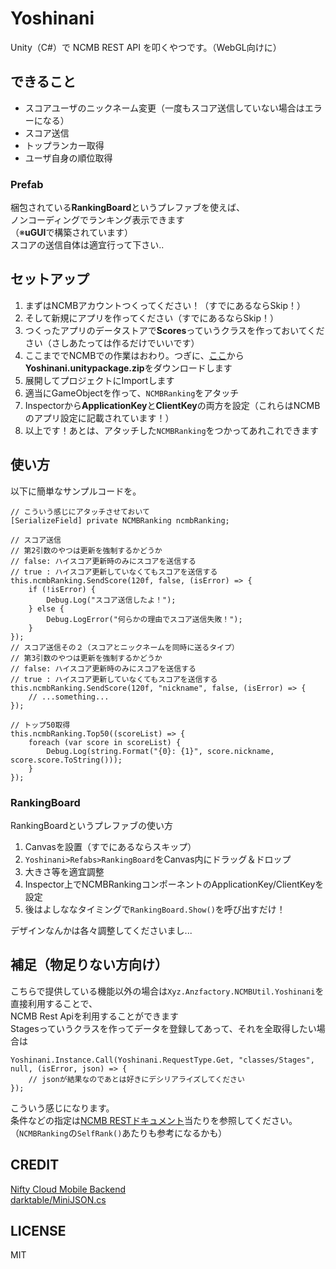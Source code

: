 # Yoshinani
Unity（C#）で NCMB REST API を叩くやつです。（WebGL向けに）

## できること

* スコアユーザのニックネーム変更（一度もスコア送信していない場合はエラーになる）  
* スコア送信  
* トップランカー取得  
* ユーザ自身の順位取得  

### Prefab

梱包されている**RankingBoard**というプレファブを使えば、  
ノンコーディングでランキング表示できます  
（※**uGUI**で構築されています）  
スコアの送信自体は適宜行って下さい..

## セットアップ

1. まずはNCMBアカウントつくってください！（すでにあるならSkip！）  
2. そして新規にアプリを作ってください（すでにあるならSkip！）  
3. つくったアプリのデータストアで**Scores**っていうクラスを作っておいてください（さしあたっては作るだけでいいです）  
4. ここまででNCMBでの作業はおわり。つぎに、[ここ](https://github.com/anzfactory/Yoshinani/releases/latest)から**Yoshinani.unitypackage.zip**をダウンロードします  
5. 展開してプロジェクトにImportします  
6. 適当にGameObjectを作って、`NCMBRanking`をアタッチ  
7. Inspectorから**ApplicationKey**と**ClientKey**の両方を設定（これらはNCMBのアプリ設定に記載されています！）  
8. 以上です！あとは、アタッチした`NCMBRanking`をつかってあれこれできます  


## 使い方

以下に簡単なサンプルコードを。

    // こういう感じにアタッチさせておいて
    [SerializeField] private NCMBRanking ncmbRanking;

    // スコア送信
    // 第2引数のやつは更新を強制するかどうか
    // false: ハイスコア更新時のみにスコアを送信する
    // true : ハイスコア更新していなくてもスコアを送信する
    this.ncmbRanking.SendScore(120f, false, (isError) => {
        if (!isError) {
            Debug.Log("スコア送信したよ！");
        } else {
            Debug.LogError("何らかの理由でスコア送信失敗！");
        }
    });
    // スコア送信その２（スコアとニックネームを同時に送るタイプ）
    // 第3引数のやつは更新を強制するかどうか
    // false: ハイスコア更新時のみにスコアを送信する
    // true : ハイスコア更新していなくてもスコアを送信する
    this.ncmbRanking.SendScore(120f, "nickname", false, (isError) => {
        // ...something...
    });

    // トップ50取得
    this.ncmbRanking.Top50((scoreList) => {
        foreach (var score in scoreList) {
            Debug.Log(string.Format("{0}: {1}", score.nickname, score.score.ToString()));
        }
    });

### RankingBoard

RankingBoardというプレファブの使い方

1. Canvasを設置（すでにあるならスキップ）  
2. `Yoshinani>Refabs>RankingBoard`をCanvas内にドラッグ＆ドロップ  
3. 大きさ等を適宜調整  
4. Inspector上でNCMBRankingコンポーネントのApplicationKey/ClientKeyを設定
5. 後はよしななタイミングで`RankingBoard.Show()`を呼び出すだけ！

デザインなんかは各々調整してくださいまし...

## 補足（物足りない方向け）

こちらで提供している機能以外の場合は`Xyz.Anzfactory.NCMBUtil.Yoshinani`を直接利用することで、  
NCMB Rest Apiを利用することができます  
Stagesっていうクラスを作ってデータを登録してあって、それを全取得したい場合は

    Yoshinani.Instance.Call(Yoshinani.RequestType.Get, "classes/Stages", null, (isError, json) => {
        // jsonが結果なのであとは好きにデシリアライズしてください
    });

こういう感じになります。  
条件などの指定は[NCMB RESTドキュメント](http://mb.cloud.nifty.com/doc/current/rest/common/query.html)当たりを参照してください。  
（`NCMBRanking`の`SelfRank()`あたりも参考になるかも）
    
    

## CREDIT

[Nifty Cloud Mobile Backend](http://mb.cloud.nifty.com/)  
[darktable/MiniJSON.cs](https://gist.github.com/darktable/1411710)

## LICENSE

MIT
